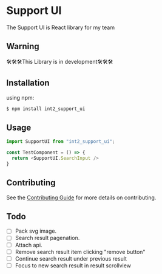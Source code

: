 # Support UI
The Support UI is React library for my team

## Warning
🛠️🛠️🛠️This Library is in development🛠️🛠️🛠️

## Installation
using npm:
```js
$ npm install int2_support_ui
```

## Usage
```js
import SupportUI from "int2_support_ui";

const TestComponent = () => {
  return <SupportUI.SearchInput />
}
```

## Contributing

See the [Contributing Guide](https://google.com) for more details on contributing.

## Todo
 - [ ] Pack svg image.
 - [ ] Search result pagenation.
 - [ ] Attach api.
 - [ ] Remove search result item clicking "remove button"
 - [ ] Continue search result under previous result
 - [ ] Focus to new search result in result scrollview
